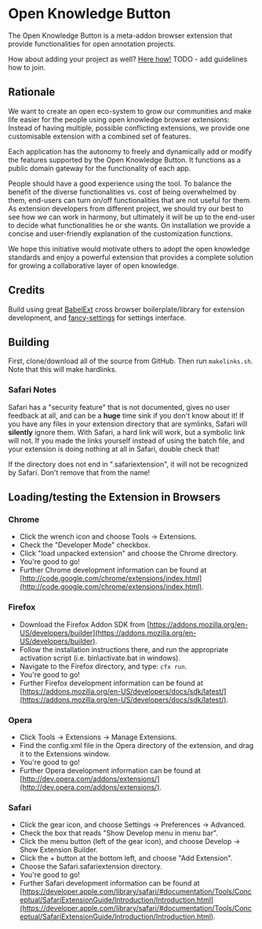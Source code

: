 Open Knowledge Button
=====================

The Open Knowledge Button is a meta-addon browser extension that provide functionalities for open annotation projects.

How about adding your project as well? [Here how!]() TODO - add guidelines how to join.

Rationale
---------

We want to create an open eco-system to grow our communities and make life easier for the people using open knowledge browser extensions: Instead of having multiple, possible conflicting extensions, we provide one customisable extension with a combined set of features.

Each application has the autonomy to freely and dynamically add or modify the features supported by the Open Knowledge Button. It functions as a public domain gateway for the functionality of each app.

People should have a good experience using the tool. To balance the benefit of the diverse functionalities vs. cost of being overwhelmed by them, end-users can turn on/off functionalities that are not useful for them. As extension developers from different project, we should try our best to see how we can work in harmony, but ultimately it will be up to the end-user to decide what functionalities he or she wants. On installation we provide a concise and user-friendly explanation of the customization functions.

We hope this initiative would motivate others to adopt the open knowledge standards and enjoy a powerful extension that provides a complete solution for growing a collaborative layer of open knowledge.

Credits
-------

Build using great [BabelExt](https://github.com/honestbleeps/BabelExt) cross browser
boilerplate/library for extension development, and [fancy-settings](https://github.com/altryne/fancy-settings) for
settings interface.

Building
--------

First, clone/download all of the source from GitHub. Then run `makelinks.sh`. Note that this will make hardlinks.

### Safari Notes ###

Safari has a "security feature" that is not documented, gives no user
feedback at all, and can be a **huge** time sink if you don't know about it!  If you have any
files in your extension directory that are symlinks, Safari will **silently** ignore them.
With Safari, a hard link will work, but a symbolic link will not.  If you made the links
yourself instead of using the batch file, and your extension is doing nothing at all in
Safari, double check that!

If the directory does not end in ".safariextension", it will not be recognized by Safari.
Don't remove that from the name!

Loading/testing the Extension in Browsers
-----------------------------------------

### Chrome ###

- Click the wrench icon and choose Tools -> Extensions.
- Check the "Developer Mode" checkbox.
- Click "load unpacked extension" and choose the Chrome directory.
- You're good to go!
- Further Chrome development information can be found at [http://code.google.com/chrome/extensions/index.html](http://code.google.com/chrome/extensions/index.html).

### Firefox ###

- Download the Firefox Addon SDK from [https://addons.mozilla.org/en-US/developers/builder](https://addons.mozilla.org/en-US/developers/builder).
- Follow the installation instructions there, and run the appropriate activation script (i.e. bin\activate.bat in windows).
- Navigate to the Firefox directory, and type: `cfx run`.
- You're good to go!
- Further Firefox development information can be found at [https://addons.mozilla.org/en-US/developers/docs/sdk/latest/](https://addons.mozilla.org/en-US/developers/docs/sdk/latest/).

### Opera ###

- Click Tools -> Extensions -> Manage Extensions.
- Find the config.xml file in the Opera directory of the extension, and drag it to the Extensions window.
- You're good to go!
- Further Opera development information can be found at [http://dev.opera.com/addons/extensions/](http://dev.opera.com/addons/extensions/).

### Safari ###

- Click the gear icon, and choose Settings -> Preferences -> Advanced.
- Check the box that reads "Show Develop menu in menu bar".
- Click the menu button (left of the gear icon), and choose Develop -> Show Extension Builder.
- Click the + button at the bottom left, and choose "Add Extension".
- Choose the Safari.safariextension directory.
- You're good to go!
- Further Safari development information can be found at [https://developer.apple.com/library/safari/#documentation/Tools/Conceptual/SafariExtensionGuide/Introduction/Introduction.html](https://developer.apple.com/library/safari/#documentation/Tools/Conceptual/SafariExtensionGuide/Introduction/Introduction.html).
